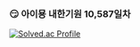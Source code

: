 ###  😏 아이묭 내한기원 10,587일차
<!--
**dongsikchoi/dongsikchoi** is a ✨ _special_ ✨ repository because its `README.md` (this file) appears on your GitHub profile.

Here are some ideas to get you started:

-->

[![Solved.ac Profile](http://mazassumnida.wtf/api/generate_badge?boj=dschoi)](https://solved.ac/dschoi)

